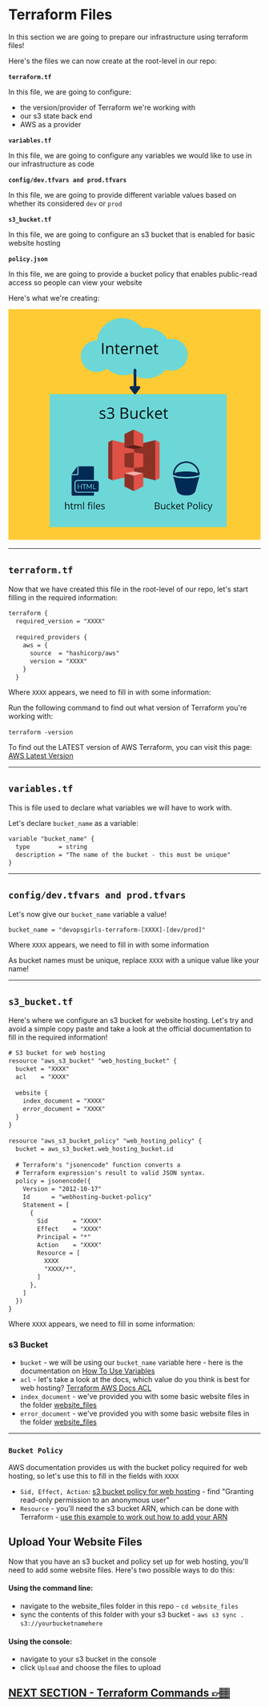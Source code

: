 # Terraform Files
In this section we are going to prepare our infrastructure using terraform files!

Here's the files we can now create at the root-level in our repo:


**`terraform.tf`**

In this file, we are going to configure:
* the version/provider of Terraform we're working with
* our s3 state back end
* AWS as a provider

**`variables.tf`**

In this file, we are going to configure any variables we would like to use in our infrastructure as code

**`config/dev.tfvars and prod.tfvars`**

In this file, we are going to provide different variable values based on whether its considered `dev` or `prod`

**`s3_bucket.tf`**

In this file, we are going to configure an s3 bucket that is enabled for basic website hosting

**`policy.json`**

In this file, we are going to provide a bucket policy that enables public-read access so people can view your website

Here's what we're creating:

![s3 bucket for web hosting](../images/s3-web-hosting.png)

***

## `terraform.tf`
Now that we have created this file in the root-level of our repo, let's start filling in the required information:

```
terraform {
  required_version = "XXXX"

  required_providers {
    aws = {
      source  = "hashicorp/aws"
      version = "XXXX"
    }
  }

```

Where `XXXX` appears, we need to fill in with some information:

Run the following command to find out what version of Terraform you're working with:

`terraform -version`

To find out the LATEST version of AWS Terraform, you can visit this page: [AWS Latest Version](https://registry.terraform.io/providers/hashicorp/aws/latest)

***

## `variables.tf`
This is file used to declare what variables we will have to work with.

Let's declare `bucket_name` as a variable:
```
variable "bucket_name" {
  type        = string
  description = "The name of the bucket - this must be unique"
}
```

***

## `config/dev.tfvars and prod.tfvars`
Let's now give our `bucket_name` variable a value!

```
bucket_name = "devopsgirls-terraform-[XXXX]-[dev/prod]"
```
Where `XXXX` appears, we need to fill in with some information

As bucket names must be unique, replace `XXXX` with a unique value like your name!

***

## `s3_bucket.tf`
Here's where we configure an s3 bucket for website hosting. Let's try and avoid a simple copy paste and take a look at the official documentation to fill in the required information!

```
# S3 bucket for web hosting
resource "aws_s3_bucket" "web_hosting_bucket" {
  bucket = "XXXX"
  acl    = "XXXX"

  website {
    index_document = "XXXX"
    error_document = "XXXX"
  }
}

resource "aws_s3_bucket_policy" "web_hosting_policy" {
  bucket = aws_s3_bucket.web_hosting_bucket.id

  # Terraform's "jsonencode" function converts a
  # Terraform expression's result to valid JSON syntax.
  policy = jsonencode({
    Version = "2012-10-17"
    Id      = "webhosting-bucket-policy"
    Statement = [
      {
        Sid       = "XXXX"
        Effect    = "XXXX"
        Principal = "*"
        Action    = "XXXX"
        Resource = [
          XXXX
          "XXXX/*",
        ]
      },
    ]
  })
}

```
Where `XXXX` appears, we need to fill in some information:

### s3 Bucket
* `bucket` - we will be using our `bucket_name` variable here - here is the documentation on [How To Use Variables](https://www.terraform.io/docs/language/values/variables.html#using-input-variable-values)
* `acl` - let's take a look at the docs, which value do you think is best for web hosting? [Terraform AWS Docs ACL](https://registry.terraform.io/providers/hashicorp/aws/latest/docs/resources/s3_bucket#acl)
* `index_document` - we've provided you with some basic website files in the folder [website_files](/website_files)
* `error_document` - we've provided you with some basic website files in the folder [website_files](/website_files)

***

### `Bucket Policy`
AWS documentation provides us with the bucket policy required for web hosting, so let's use this to fill in the fields with `XXXX` 

* `Sid, Effect, Action`: [s3 bucket policy for web hosting](https://docs.aws.amazon.com/AmazonS3/latest/userguide/example-bucket-policies.html) - find "Granting read-only permission to an anonymous user"
* `Resource` - you'll need the s3 bucket ARN, which can be done with Terraform - [use this example to work out how to add your ARN](https://registry.terraform.io/providers/hashicorp/aws/latest/docs/resources/s3_bucket_policy#basic-usage)

## Upload Your Website Files
Now that you have an s3 bucket and policy set up for web hosting, you'll need to add some website files. Here's two possible ways to do this:

#### Using the command line:
- navigate to the website_files folder in this repo - `cd website_files`
- sync the contents of this folder with your s3 bucket - `aws s3 sync . s3://yourbucketnamehere`

#### Using the console:
- navigate to your s3 bucket in the console
- click `Upload` and choose the files to upload


## [NEXT SECTION  - Terraform Commands 👉🏽](06-deploy-update-destroy.md)
